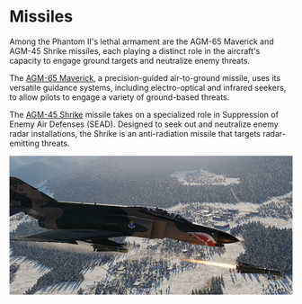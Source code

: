 # Missiles

Among the Phantom II's lethal armament are the AGM-65 Maverick and AGM-45 Shrike missiles, each
playing a distinct role in the aircraft's capacity to engage ground targets and neutralize enemy
threats.

The [AGM-65 Maverick](maverick.md), a precision-guided air-to-ground missile, uses its versatile
guidance systems, including electro-optical and infrared seekers, to allow pilots to engage a
variety of ground-based threats.

The [AGM-45 Shrike](shrike.md) missile takes on a specialized role in Suppression of Enemy Air
Defenses (SEAD). Designed to seek out and neutralize enemy radar installations, the Shrike is an
anti-radiation missile that targets radar-emitting threats.

![Maverick Shot](../../../img/maverick_shot.jpg)
